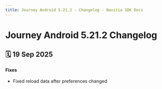 ```yaml
---
title: Journey Android 5.21.2 - Changelog - Navitia SDK Docs
---
```


# Journey Android 5.21.2 Changelog

<h2>🗓 19 Sep 2025</h2>

#### Fixes
- Fixed reload data after preferences changed
